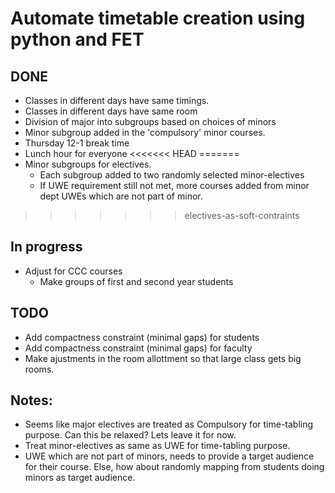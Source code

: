 # Automate timetable creation using python and FET

## DONE
- Classes in different days have same timings.
- Classes in different days have same room
- Division of major into subgroups based on choices of minors
- Minor subgroup added in the 'compulsory' minor courses.
- Thursday 12-1 break time
- Lunch hour for everyone
<<<<<<< HEAD
=======
- Minor subgroups for electives. 
    - Each subgroup added to two randomly selected minor-electives
    - If UWE requirement still not met, more courses added from minor dept UWEs which are not part of minor.
>>>>>>> electives-as-soft-contraints


## In progress
- Adjust for CCC courses
    - Make groups of first and second year students

## TODO



- Add compactness constraint (minimal gaps) for students
- Add compactness constraint (minimal gaps) for faculty
- Make ajustments in the room allottment so that large class gets big rooms.


## Notes:
- Seems like major electives are treated as Compulsory for time-tabling purpose. Can this be relaxed? Lets leave it for now.
- Treat minor-electives as same as UWE for time-tabling purpose.
- UWE which are not part of minors, needs to provide a target audience for their course. Else, how about randomly mapping from students doing minors as target audience. 